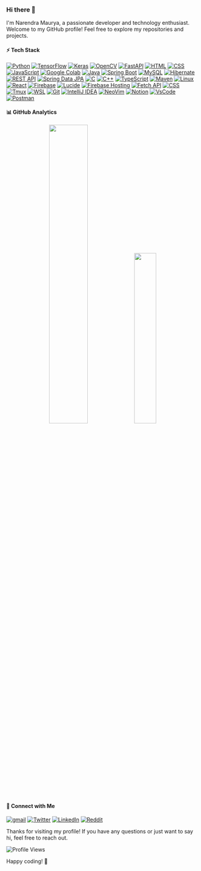 ### Hi there 👋

I'm Narendra Maurya, a passionate developer and technology enthusiast. Welcome to my GitHub profile! Feel free to explore my repositories and projects.

#### ⚡ Tech Stack
  [![Python](https://img.shields.io/badge/-Python-3776AB?style=flat-square&logo=python&logoColor=white)](#) 
     [![TensorFlow](https://img.shields.io/badge/-TensorFlow-FF6F00?style=flat-square&logo=tensorflow&logoColor=white)](#) 
     [![Keras](https://img.shields.io/badge/-Keras-D00000?style=flat-square&logo=keras&logoColor=white)](#) 
     [![OpenCV](https://img.shields.io/badge/-OpenCV-5C3EE8?style=flat-square&logo=opencv&logoColor=white)](#) 
     [![FastAPI](https://img.shields.io/badge/-FastAPI-009688?style=flat-square&logo=fastapi&logoColor=white)](#)
     [![HTML](https://img.shields.io/badge/-HTML-E34F26?style=flat-square&logo=html5&logoColor=white)](#)
     [![CSS](https://img.shields.io/badge/-CSS-1572B6?style=flat-square&logo=css3&logoColor=white)](#) 
     [![JavaScript](https://img.shields.io/badge/-JavaScript-F7DF1E?style=flat-square&logo=javascript&logoColor=black)](#)
     [![Google Colab](https://img.shields.io/badge/-Google%20Colab-F9AB00?style=flat-square&logo=googlecolab&logoColor=white)](#) 
     [![Java](https://img.shields.io/badge/-Java-007396?style=flat-square&logo=java&logoColor=white)](#) 
     [![Spring Boot](https://img.shields.io/badge/-Spring%20Boot-6DB33F?style=flat-square&logo=springboot&logoColor=white)](#) 
     [![MySQL](https://img.shields.io/badge/-MySQL-4479A1?style=flat-square&logo=mysql&logoColor=white)](#) 
     [![Hibernate](https://img.shields.io/badge/-Hibernate-59666C?style=flat-square&logo=hibernate&logoColor=white)](#) 
     [![REST API](https://img.shields.io/badge/-REST%20API-009688?style=flat-square&logo=restapi&logoColor=white)](#) 
     [![Spring Data JPA](https://img.shields.io/badge/-Spring%20Data%20JPA-6DB33F?style=flat-square&logo=spring&logoColor=white)](#)
     [![C](https://img.shields.io/badge/-C-A8B9CC?style=flat&logo=c&logoColor=white)](#)
     [![C++](https://img.shields.io/badge/-C++-00599C?style=flat-square&logo=c%2B%2B&logoColor=white)](#) 
     [![TypeScript](https://img.shields.io/badge/-TypeScript-007ACC?style=flat-square&logo=typescript&logoColor=white)](#) 
     [![Maven](https://img.shields.io/badge/-Maven-C71A36?style=flat-square&logo=apache-maven&logoColor=white)](#) 
     [![Linux](https://img.shields.io/badge/-Linux-FCC624?style=flat-square&logo=linux&logoColor=black)](#) 
     [![React](https://img.shields.io/badge/-React-61DAFB?style=flat-square&logo=react&logoColor=black)](#) 
     [![Firebase](https://img.shields.io/badge/-Firebase-FFCA28?style=flat-square&logo=firebase&logoColor=black)](#) 
     [![Lucide](https://img.shields.io/badge/-Lucide-FF7A02?style=flat-square&logo=lucide&logoColor=white)](#) 
     [![Firebase Hosting](https://img.shields.io/badge/-Firebase%20Hosting-FFA611?style=flat-square&logo=firebase&logoColor=black)](#) 
     [![Fetch API](https://img.shields.io/badge/-Fetch%20API-009688?style=flat-square&logo=fetchapi&logoColor=white)](#) 
     [![CSS](https://img.shields.io/badge/-CSS-1572B6?style=flat-square&logo=css3&logoColor=white)](#) 
     [![Tmux](https://img.shields.io/badge/Tmux-1BB91F?style=flat&logo=tmux&logoColor=white)](https://github.com/tmux/tmux)
     [![WSL](https://img.shields.io/badge/WSL-000000.svg?&style=flat&logo=ubuntu&logoColor=white)](https://docs.microsoft.com/en-us/windows/wsl/)
     [![Git](https://img.shields.io/badge/Git-E44C30?style=flat&logo=git&logoColor=white)](https://git-scm.com/)
     [![IntelliJ IDEA](https://img.shields.io/badge/IntelliJ%20IDEA-FF1493.svg?&style=flat&logo=intellij-idea&logoColor=white)](https://www.jetbrains.com/idea/)
     [![NeoVim](https://img.shields.io/badge/NeoVim-%2357A143.svg?&style=flat&logo=neovim&logoColor=white)](https://neovim.io/)
     [![Notion](https://img.shields.io/badge/Notion-000000.svg?&style=flat&logo=notion&logoColor=white)](https://www.notion.so/)
     [![VsCode](https://img.shields.io/badge/Visual%20Studio%20Code-0078d7.svg?&style=flat&logo=visual-studio-code&logoColor=white)](https://code.visualstudio.com/)
     [![Postman](https://img.shields.io/badge/Postman-FF6C37.svg?&style=flat&logo=postman&logoColor=white)](https://www.postman.com/)

#### 📊 GitHub Analytics

<div align="center" >
<img width="45%" src="https://github-readme-stats.vercel.app/api?username=Narennnnn&show_icons=true&theme=algolia"> <img width="34%" src="https://github-readme-stats.vercel.app/api/top-langs/?username=Narennnnn&layout=compact&theme=algolia">
</div> 
<br>




#### 📱 Connect with Me

[![gmail](https://img.shields.io/badge/Gmail-D14836?style=flat&logo=gmail&logoColor=white)](mailto:mauryanarendra2003@gmail.com)
[![Twitter](https://img.shields.io/badge/-Twitter-1DA1F2?style=flat&logo=Twitter&logoColor=white)](https://twitter.com/devNarendraa)
[![LinkedIn](https://img.shields.io/badge/LinkedIn-0077B5?style=flat&logo=linkedin&logoColor=white)](https://www.linkedin.com/in/narendra-maurya-01/)
[![Reddit](https://img.shields.io/badge/-Reddit-FF4500?style=flat&logo=reddit&logoColor=white)](https://www.reddit.com/user/curious_geeks)



Thanks for visiting my profile! If you have any questions or just want to say hi, feel free to reach out.


![Profile Views](https://komarev.com/ghpvc/?username=Narennnnn&color=green)

Happy coding! 🚀 
